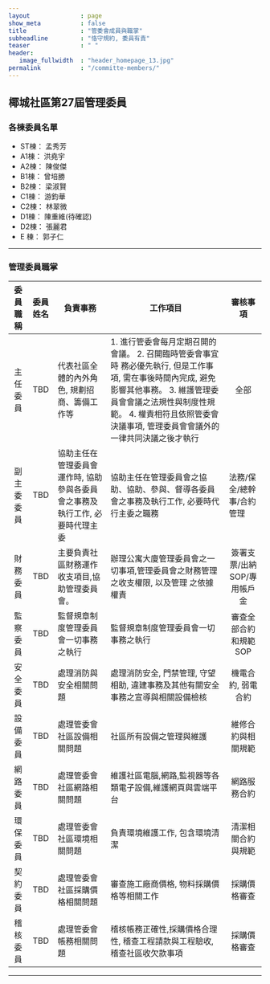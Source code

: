 ```yaml
---
layout              : page
show_meta           : false
title               : "管委會成員與職掌"
subheadline         : "恪守規約, 委員有責"
teaser              : " "
header:
   image_fullwidth  : "header_homepage_13.jpg"
permalink           : "/committe-members/"
---
```


## 椰城社區第27屆管理委員

### 各棟委員名單
* ST棟： 孟秀芳
* A1棟： 洪堯宇
* A2棟： 陳俊傑
* B1棟： 曾培勝
* B2棟： 梁淑賢
* C1棟： 游鈞華
* C2棟： 林翠微
* D1棟： 陳重維(待確認)
* D2棟： 張麗君
* E 棟： 郭子仁

---
### 管理委員職掌
<table>
<thead>
<tr>
<th><div align="center"> <strong> 委員職稱 </strong></div></th>
<th><div align="center"> <strong> 委員姓名 </strong></div></th>   
<th><div align="center"> <strong> 負責事務 </strong></div></th>
<th><div align="center"> <strong> 工作項目 </strong> </div></th>
<th><div align="center"> <strong> 審核事項 </strong></div></th>
</tr>
</thead>
<tbody>
<tr>
<td><div align="center"> 主任委員 </div></td>
<td><div align="center"> TBD </div></td>   
<td><div align="left"> 代表社區全體的內外角色, 規劃招商、籌備工作等</div></td>
<td><div align="left"> 1. 進行管委會每月定期召開的會議。
2. 召開臨時管委會事宜時 務必優先執行, 但是工作事項, 需在事後時間內完成, 避免影響其他事務。
3. 維護管理委員會會議之法規性與制度性規範。
4. 權責相符且依照管委會決議事項, 管理委員會會議外的一律共同決議之後才執行</div></td>
<td><div align="center"> 全部 </div></td>
</tr>
<tr>
<td><div align="center"> 副主委委員 </div></td>
<td><div align="center"> TBD </div></td> 
<td><div align="left"> 協助主任在管理委員會運作時, 協助參與各委員會之事務及執行工作, 必要時代理主委</div></td>
<td><div align="left"> 協助主任在管理委員會之協助、協助、參與、督導各委員會之事務及執行工作, 必要時代行主委之職務</div></td>
<td><div align="left"> 法務/保全/總幹事/合約管理 </div></td>
</tr>
<tr>
<td><div align="center"> 財務委員 </div></td>
<td><div align="center"> TBD </div></td>    
<td><div align="left"> 主要負責社區財務運作收支項目,協助管理委員會。</div></td>
<td><div align="left"> 辦理公寓大廈管理委員會之一切事項,管理委員會之財務管理 之收支權限, 以及管理 之依據權責</div></td>
<td><div align="center"> 簽署支票/出納SOP/專用帳戶金 </div></td>
</tr>
<td><div align="center"> 監察委員 </div></td>
<td><div align="center"> TBD </div></td> 
<td><div align="left"> 監督規章制度管理委員會一切事務之執行</div></td>
<td><div align="left"> 監督規章制度管理委員會一切事務之執行</div></td>
<td><div align="center"> 審查全部合約和規範 SOP </div></td>
</tr>
<tr>
<td><div align="center"> 安全委員 </div></td>
<td><div align="center"> TBD </div></td>       
<td><div align="left"> 處理消防與安全相關問題 </div></td>
<td><div align="left"> 處理消防安全, 門禁管理, 守望相助, 違建事務及其他有關安全事務之宣導與相關設備檢核 </div></td>
<td><div align="center"> 機電合約, 弱電合約 </div></td>   
</tr>   
<tr>
<td><div align="center"> 設備委員 </div></td>
<td><div align="center"> TBD </div></td>       
<td><div align="left"> 處理管委會社區設備相關問題 </div></td>
<td><div align="left"> 社區所有設備之管理與維護 </div></td>
<td><div align="center"> 維修合約與相關規範 </div></td>
</tr>
<tr>
<td><div align="center"> 網路委員 </div></td>
<td><div align="center"> TBD </div></td>       
<td><div align="left"> 處理管委會社區網路相關問題</div></td>
<td><div align="left"> 維護社區電腦,網路,監視器等各類電子設備,維護網頁與雲端平台</div></td>
<td><div align="center"> 網路服務合約 </div></td>
</tr>   
<tr>
<td><div align="center"> 環保委員 </div></td>
<td><div align="center"> TBD </div></td>       
<td><div align="left"> 處理管委會社區環境相關問題 </div></td>
<td><div align="left"> 負責環境維護工作, 包含環境清潔</div></td>
<td><div align="center"> 清潔相關合約與規範 </div></td>
</tr>
<tr>
<td><div align="center"> 契約委員 </div></td>
<td><div align="center"> TBD </div></td>       
<td><div align="left"> 處理管委會社區採購價格相關問題</div></td>
<td><div align="left"> 審查施工廠商價格, 物料採購價格等相關工作</div></td>
<td><div align="center"> 採購價格審查 </div></td>
</tr>
<tr>
<td><div align="center"> 稽核委員 </div></td>
<td><div align="center"> TBD </div></td>       
<td><div align="left"> 處理管委會帳務相關問題</div></td>
<td><div align="left"> 稽核帳務正確性,採購價格合理性, 稽查工程請款與工程驗收, 稽查社區收欠款事項 </div></td>
<td><div align="center"> 採購價格審查 </div></td>
</tr>
</table>

---




